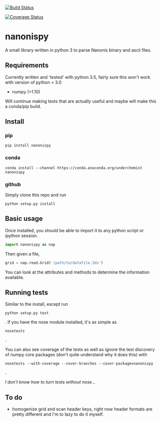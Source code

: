 [![Build Status](https://travis-ci.org/underchemist/nanonispy.svg?branch=master)](https://travis-ci.org/underchemist/nanonispy)

[![Coverage Status](https://coveralls.io/repos/underchemist/nanonispy/badge.svg?branch=master&service=github)](https://coveralls.io/github/underchemist/nanonispy?branch=master)
# nanonispy

A small library written in python 3 to parse Nanonis binary and ascii files. 

## Requirements

Currently written and 'tested' with python 3.5, fairly sure this won't work with version of python < 3.0

- numpy (>1.10)

Will continue making tests that are actually useful and maybe will make this a conda/pip build.

## Install
### pip
```
pip install nanonispy
```

### conda
```
conda install --channel https://conda.anaconda.org/underchemist nanonispy
```

### github
Simply clone this repo and run
```
python setup.py install
```

## Basic usage

Once installed, you should be able to import it to any python script or ipython session.

```python
import nanonispy as nap
```

Then given a file,

```python
grid = nap.read.Grid('/path/to/datafile.3ds')
```

You can look at the attributes and methods to determine the information available. 

## Running tests
Similar to the install, except run
```
python setup.py test
```
.
If you have the nose module installed, it's as simple as 
```
nosetests
```
.

You can also see coverage of the tests as well as ignore the test discovery of numpy core packages (don't quite understand why it does this) with
```
nosetests --with-coverage --cover-branches --cover-package=nanonispy
```
.

*I don't know how to turn tests without nose...*

## To do
- homogenize grid and scan header keys, right now header formats are pretty different and I'm to lazy to do it myself.

